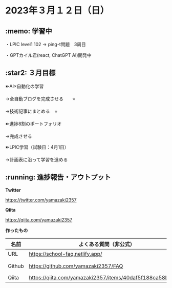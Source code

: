 # 2023年３月１２日（日）
## \:memo: 学習中 

・LPIC level1 102 → ping-t問題　3周目

・GPTカイル君(react, ChatGPT AI)開発中

## \:star2: ３月目標 

⏩AI×自動化の学習　　

→全自動ブログを完成させる　　⭐️

→技術記事にまとめる　⭐️

⏩進捗8割のポートフォリオ　　

→完成させる

⏩LPIC学習（試験日：4月1日）　　

→計画表に沿って学習を進める

## \:running: 進捗報告・アウトプット

**Twitter**

https://twitter.com/yamazaki2357

**Qiita**

https://qiita.com/yamazaki2357

**作ったもの**

| 名前 | よくある質問（非公式） | 共同開発題材の提案 | AI×自動化 ブログ |
|---|---|---|---|
|URL|https://school-faq.netlify.app/|https://coding-together.netlify.app|ブログ: https://yamazaki2357.hatenablog.com|
|Github|https://github.com/yamazaki2357/FAQ|https://github.com/yamazaki2357/site-coding||
|Qiita|https://qiita.com/yamazaki2357/items/40daf5f188ca58b61e91||https://qiita.com/yamazaki2357/items/8a3db105e907ee4d8a7c|
